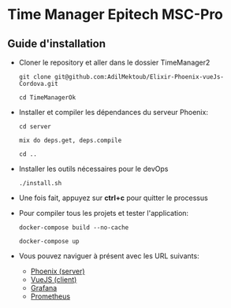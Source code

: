 # Time Manager Epitech MSC-Pro

## Guide d'installation

* Cloner le repository et aller dans le dossier TimeManager2
    ```
    git clone git@github.com:AdilMektoub/Elixir-Phoenix-vueJs-Cordova.git

    cd TimeManagerOk
    ```

* Installer et compiler les dépendances du serveur Phoenix:
    ```
    cd server

    mix do deps.get, deps.compile

    cd ..
    ```

* Installer les outils nécessaires pour le devOps
    ```
    ./install.sh
    ```

* Une fois fait, appuyez sur **ctrl+c** pour quitter le processus

* Pour compiler tous les projets et tester l'application:
    ```
    docker-compose build --no-cache

    docker-compose up
    ```

* Vous pouvez naviguer à présent avec les URL suivants:
    * [Phoenix (server)](http://localhost:4000 "Serveur Phoenix")
    * [VueJS (client)](http://localhost:8080 "Client VueJS")
    * [Grafana](http://localhost:82 "Grafana")
    * [Prometheus](http://localhost:9090 "Prometheus")
